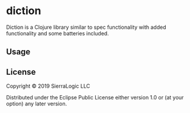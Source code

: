 # diction

Diction is a Clojure library similar to spec functionality with added functionality and some batteries included.

## Usage

## License

Copyright © 2019 SierraLogic LLC

Distributed under the Eclipse Public License either version 1.0 or (at
your option) any later version.
